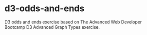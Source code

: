 # d3-odds-and-ends
D3 odds and ends exercise based on The Advanced Web Developer Bootcamp D3 Advanced Graph Types exercise.
